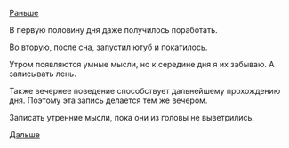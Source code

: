 [Раньше](2019.02.27.md)

В первую половину дня даже получилось поработать.

Во вторую, после сна, запустил ютуб и покатилось.

Утром появляются умные мысли, но к середине дня я их забываю. А записывать лень.

Также вечернее поведение способствует дальнейшему прохождению дня.
Поэтому эта запись делается тем же вечером.

Записать утренние мысли, пока они из головы не выветрились.

 [Дальше](2019.03.01.md)